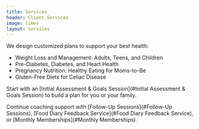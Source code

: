 ```yaml
---
title: Services
header: Client Services
image: limes
layout: services
---
```


We design customized plans to support your best health:

* Weight Loss and Management: Adults, Teens, and Children
* Pre-Diabetes, Diabetes, and Heart Health
* Pregnancy Nutrition: Healthy Eating for Moms-to-Be
* Gluten-Free Diets for Celiac Disease

Start with an [Initial Assessment & Goals Session](#Initial Assessment & Goals Session) to build a plan for you or your family.

Continue coaching support with [Follow-Up Sessions](#Follow-Up Sessions), [Food Diary Feedback Service](#Food Diary Feedback Service), or [Monthly Memberships](#Monthly Memberships).
